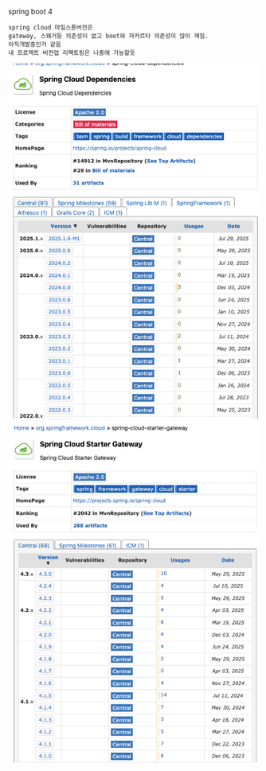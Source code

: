 spring boot 4

```text
spring cloud 마일스톤버전은
gateway, 스웨거등 의존성이 없고 boot와 자카르타 의존성이 많이 깨짐.
아직개발중인거 같음
내 프로젝트 버전업 리팩토링은 나중에 가능할듯
```
![dependencies.png](images/dependencies.png)
![gateway.png](images/gateway.png)
